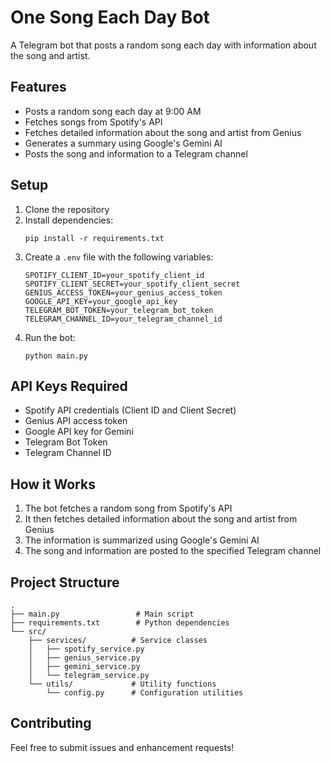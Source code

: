 # One Song Each Day Bot

A Telegram bot that posts a random song each day with information about the song and artist.

## Features

- Posts a random song each day at 9:00 AM
- Fetches songs from Spotify's API
- Fetches detailed information about the song and artist from Genius
- Generates a summary using Google's Gemini AI
- Posts the song and information to a Telegram channel

## Setup

1. Clone the repository
2. Install dependencies:
   ```
   pip install -r requirements.txt
   ```
3. Create a `.env` file with the following variables:
   ```
   SPOTIFY_CLIENT_ID=your_spotify_client_id
   SPOTIFY_CLIENT_SECRET=your_spotify_client_secret
   GENIUS_ACCESS_TOKEN=your_genius_access_token
   GOOGLE_API_KEY=your_google_api_key
   TELEGRAM_BOT_TOKEN=your_telegram_bot_token
   TELEGRAM_CHANNEL_ID=your_telegram_channel_id
   ```
4. Run the bot:
   ```
   python main.py
   ```

## API Keys Required

- Spotify API credentials (Client ID and Client Secret)
- Genius API access token
- Google API key for Gemini
- Telegram Bot Token
- Telegram Channel ID

## How it Works

1. The bot fetches a random song from Spotify's API
2. It then fetches detailed information about the song and artist from Genius
3. The information is summarized using Google's Gemini AI
4. The song and information are posted to the specified Telegram channel

## Project Structure

```
.
├── main.py                 # Main script
├── requirements.txt        # Python dependencies
└── src/
    ├── services/          # Service classes
    │   ├── spotify_service.py
    │   ├── genius_service.py
    │   ├── gemini_service.py
    │   └── telegram_service.py
    └── utils/             # Utility functions
        └── config.py      # Configuration utilities
```

## Contributing

Feel free to submit issues and enhancement requests! 